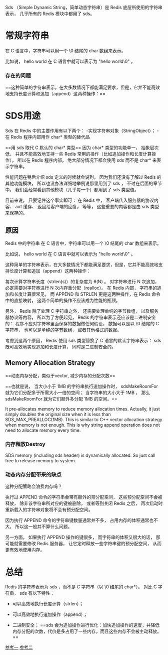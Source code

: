 
Sds （Simple Dynamic String，简单动态字符串）是 Redis 底层所使用的字符串表示， 几乎所有的 Redis 模块中都用了 sds。
# 常规字符串
在 C 语言中，字符串可以用一个 \0 结尾的 char 数组来表示。

比如说， hello world 在 C 语言中就可以表示为 "hello world\0" 。
### 存在的问题
==这种简单的字符串表示，在大多数情况下都能满足要求，但是，它并不能高效地支持长度计算和追加（append）这两种操作：==
# SDS用途

Sds 在 Redis 中的主要作用有以下两个：
   -实现字符串对象（StringObject）；
   -在 Redis 程序内部用作 char* 类型的替代品


==用 sds 取代 C 默认的 char* 类型==
因为 char* 类型的功能单一， 抽象层次低， 并且不能高效地支持一些 Redis 常用的操作（比如追加操作和长度计算操作）， 所以在 Redis 程序内部， 绝大部分情况下都会使用 sds 而不是 char* 来表示字符串。

性能问题在稍后介绍 sds 定义的时候就会说到， 因为我们还没有了解过 Redis 的其他功能模块， 所以也没办法详细地举例说那里用到了 sds ， 不过在后面的章节中， 我们会经常看到其他模块（几乎每一个）都用到了 sds 类型值。

目前来说， 只要记住这个事实即可： 在 Redis 中， 客户端传入服务器的协议内容、 aof 缓存、 返回给客户端的回复， 等等， 这些重要的内容都是由 sds 类型来保存的。

## 原因
Redis 中的字符串
在 C 语言中，字符串可以用一个 \0 结尾的 char 数组来表示。

比如说， hello world 在 C 语言中就可以表示为 "hello world\0" 。

这种简单的字符串表示，在大多数情况下都能满足要求，但是，它并不能高效地支持长度计算和追加（append）这两种操作：

每次计算字符串长度（strlen(s)）的复杂度为 θ(N) 。
对字符串进行 N 次追加，必定需要对字符串进行 N 次内存重分配（realloc）。
在 Redis 内部， 字符串的追加和长度计算很常见， 而 APPEND 和 STRLEN 更是这两种操作，在 Redis 命令中的直接映射， 这两个简单的操作不应该成为性能的瓶颈。

另外， Redis 除了处理 C 字符串之外， 还需要处理单纯的字节数组， 以及服务器协议等内容， 所以为了方便起见， Redis 的字符串表示还应该是二进制安全的： 程序不应对字符串里面保存的数据做任何假设， 数据可以是以 \0 结尾的 C 字符串， 也可以是单纯的字节数组， 或者其他格式的数据。

考虑到这两个原因， Redis 使用 sds 类型替换了 C 语言的默认字符串表示： sds 既可高效地实现追加和长度计算， 同时是二进制安全的。
## Memory Allocation Strategy
==动态内存分配，类似于vector, 减少内存的分配次数==

==也就是说， 当大小小于 1MB 的字符串执行追加操作时， sdsMakeRoomFor 就为它们分配多于所需大小一倍的空间； 当字符串的大小大于 1MB ， 那么 sdsMakeRoomFor 就为它们额外多分配 1MB 的空间。==

It pre-allocates memory to reduce memory allocation times. Actually, it just simply doubles the original size when it is less than SDS_MAX_PREALLOC(1MB). This is similar to C++ vector allocation strategy when memory is not enough. This is why string append operation does not need to allocate memory every time.

### 内存释放Destroy
SDS memory (including sds header) is dynamically allocated. So just call free to release memory to system.

### 动态内存分配带来的缺点
这种分配策略会浪费内存吗？

执行过 APPEND 命令的字符串会带有额外的预分配空间， 这些预分配空间不会被释放， 除非该字符串所对应的键被删除， 或者等到关闭 Redis 之后， 再次启动时重新载入的字符串对象将不会有预分配空间。

因为执行 APPEND 命令的字符串键数量通常并不多， 占用内存的体积通常也不大， 所以这一般并不算什么问题。

另一方面， 如果执行 APPEND 操作的键很多， 而字符串的体积又很大的话， 那可能就需要修改 Redis 服务器， 让它定时释放一些字符串键的预分配空间， 从而更有效地使用内存。


# 总结
Redis 的字符串表示为 sds ，而不是 C 字符串（以 \0 结尾的 char*）。
对比 C 字符串， sds 有以下特性：

 - 可以高效地执行长度计算（strlen）；

- 可以高效地执行追加操作（append）；
- 二进制安全；
==sds 会为追加操作进行优化：加快追加操作的速度，并降低内存分配的次数，代价是多占用了一些内存，而且这些内存不会被主动释放。==


[参考一](https://redisbook.readthedocs.io/en/latest/internal-datastruct/sds.html)
[参考二](http://blog.wjin.org/posts/redis-internal-data-structure-sds.html)